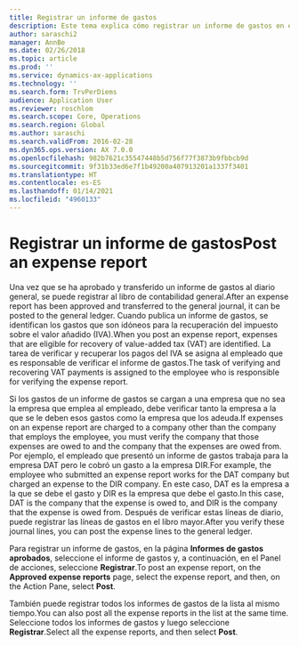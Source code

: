 ```yaml
---
title: Registrar un informe de gastos
description: Este tema explica cómo registrar un informe de gastos en el libro mayor.
author: saraschi2
manager: AnnBe
ms.date: 02/26/2018
ms.topic: article
ms.prod: ''
ms.service: dynamics-ax-applications
ms.technology: ''
ms.search.form: TrvPerDiems
audience: Application User
ms.reviewer: roschlom
ms.search.scope: Core, Operations
ms.search.region: Global
ms.author: saraschi
ms.search.validFrom: 2016-02-28
ms.dyn365.ops.version: AX 7.0.0
ms.openlocfilehash: 982b7621c35547448b5d756f77f3873b9fbbcb9d
ms.sourcegitcommit: 9f31b33ed6e7f1b49200a407913201a1337f3401
ms.translationtype: HT
ms.contentlocale: es-ES
ms.lasthandoff: 01/14/2021
ms.locfileid: "4960133"
---
```

# <a name="post-an-expense-report"></a><span data-ttu-id="7475d-103">Registrar un informe de gastos</span><span class="sxs-lookup"><span data-stu-id="7475d-103">Post an expense report</span></span>

<span data-ttu-id="7475d-104">Una vez que se ha aprobado y transferido un informe de gastos al diario general, se puede registrar al libro de contabilidad general.</span><span class="sxs-lookup"><span data-stu-id="7475d-104">After an expense report has been approved and transferred to the general journal, it can be posted to the general ledger.</span></span> <span data-ttu-id="7475d-105">Cuando publica un informe de gastos, se identifican los gastos que son idóneos para la recuperación del impuesto sobre el valor añadido (IVA).</span><span class="sxs-lookup"><span data-stu-id="7475d-105">When you post an expense report, expenses that are eligible for recovery of value-added tax (VAT) are identified.</span></span> <span data-ttu-id="7475d-106">La tarea de verificar y recuperar los pagos del IVA se asigna al empleado que es responsable de verificar el informe de gastos.</span><span class="sxs-lookup"><span data-stu-id="7475d-106">The task of verifying and recovering VAT payments is assigned to the employee who is responsible for verifying the expense report.</span></span>

<span data-ttu-id="7475d-107">Si los gastos de un informe de gastos se cargan a una empresa que no sea la empresa que emplea al empleado, debe verificar tanto la empresa a la que se le deben esos gastos como la empresa que los adeuda.</span><span class="sxs-lookup"><span data-stu-id="7475d-107">If expenses on an expense report are charged to a company other than the company that employs the employee, you must verify the company that those expenses are owed to and the company that the expenses are owed from.</span></span> <span data-ttu-id="7475d-108">Por ejemplo, el empleado que presentó un informe de gastos trabaja para la empresa DAT pero le cobró un gasto a la empresa DIR.</span><span class="sxs-lookup"><span data-stu-id="7475d-108">For example, the employee who submitted an expense report works for the DAT company but charged an expense to the DIR company.</span></span> <span data-ttu-id="7475d-109">En este caso, DAT es la empresa a la que se debe el gasto y DIR es la empresa que debe el gasto.</span><span class="sxs-lookup"><span data-stu-id="7475d-109">In this case, DAT is the company that the expense is owed to, and DIR is the company that the expense is owed from.</span></span> <span data-ttu-id="7475d-110">Después de verificar estas líneas de diario, puede registrar las líneas de gastos en el libro mayor.</span><span class="sxs-lookup"><span data-stu-id="7475d-110">After you verify these journal lines, you can post the expense lines to the general ledger.</span></span>

<span data-ttu-id="7475d-111">Para registrar un informe de gastos, en la página **Informes de gastos aprobados**, seleccione el informe de gastos y, a continuación, en el Panel de acciones, seleccione **Registrar**.</span><span class="sxs-lookup"><span data-stu-id="7475d-111">To post an expense report, on the **Approved expense reports** page, select the expense report, and then, on the Action Pane, select **Post**.</span></span>

<span data-ttu-id="7475d-112">También puede registrar todos los informes de gastos de la lista al mismo tiempo.</span><span class="sxs-lookup"><span data-stu-id="7475d-112">You can also post all the expense reports in the list at the same time.</span></span> <span data-ttu-id="7475d-113">Seleccione todos los informes de gastos y luego seleccione **Registrar**.</span><span class="sxs-lookup"><span data-stu-id="7475d-113">Select all the expense reports, and then select **Post**.</span></span>
